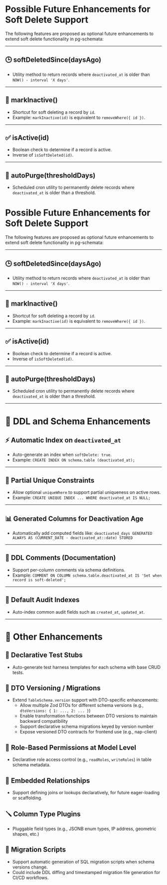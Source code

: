 # Possible Future Enhancements for Soft Delete Support

The following features are proposed as optional future enhancements to extend soft delete functionality in pg-schemata:

---

## 🕒 softDeletedSince(daysAgo)
- Utility method to return records where `deactivated_at` is older than `NOW() - interval 'X days'`.

---

## 🚫 markInactive()
- Shortcut for soft deleting a record by `id`.
- Example: `markInactive(id)` is equivalent to `removeWhere({ id })`.

---

## ✅ isActive(id)
- Boolean check to determine if a record is active.
- Inverse of `isSoftDeleted(id)`.

---

## 🧹 autoPurge(thresholdDays)
- Scheduled cron utility to permanently delete records where `deactivated_at` is older than a threshold.


# Possible Future Enhancements for Soft Delete Support

The following features are proposed as optional future enhancements to extend soft delete functionality in pg-schemata:

---

## 🕒 softDeletedSince(daysAgo)
- Utility method to return records where `deactivated_at` is older than `NOW() - interval 'X days'`.

---

## 🚫 markInactive()
- Shortcut for soft deleting a record by `id`.
- Example: `markInactive(id)` is equivalent to `removeWhere({ id })`.

---

## ✅ isActive(id)
- Boolean check to determine if a record is active.
- Inverse of `isSoftDeleted(id)`.

---

## 🧹 autoPurge(thresholdDays)
- Scheduled cron utility to permanently delete records where `deactivated_at` is older than a threshold.

---

# 🔧 DDL and Schema Enhancements

## ⚡ Automatic Index on `deactivated_at`
- Auto-generate an index when `softDelete: true`.
- Example: `CREATE INDEX ON schema.table (deactivated_at);`

---

## 🔐 Partial Unique Constraints
- Allow optional `uniqueWhere` to support partial uniqueness on active rows.
- Example: `CREATE UNIQUE INDEX ... WHERE deactivated_at IS NULL;`

---

## 📊 Generated Columns for Deactivation Age
- Automatically add computed fields like:
  `deactivated_days GENERATED ALWAYS AS (CURRENT_DATE - deactivated_at::date) STORED`

---

## 📝 DDL Comments (Documentation)
- Support per-column comments via schema definitions.
- Example: `COMMENT ON COLUMN schema.table.deactivated_at IS 'Set when record is soft-deleted';`

---

## 🧭 Default Audit Indexes
- Auto-index common audit fields such as `created_at`, `updated_at`.

---

# 🧠 Other Enhancements

## 🧪 Declarative Test Stubs
- Auto-generate test harness templates for each schema with base CRUD tests.

## 🔄 DTO Versioning / Migrations
- Extend `TableSchema.version` support with DTO-specific enhancements:
  - Allow multiple Zod DTOs for different schema versions (e.g., `dtoVersions: { 1: ..., 2: ... }`)
  - Enable transformation functions between DTO versions to maintain backward compatibility
  - Support declarative schema migrations keyed by version number
  - Expose versioned DTO contracts for frontend use (e.g., nap-client)

## 🧰 Role-Based Permissions at Model Level
- Declarative role access control (e.g., `readRoles`, `writeRoles`) in table schema metadata.

## 🧱 Embedded Relationships
- Support defining joins or lookups declaratively, for future eager-loading or scaffolding.

## 🪛 Column Type Plugins
- Pluggable field types (e.g., JSONB enum types, IP address, geometric shapes, etc.)

## 📜 Migration Scripts
- Support automatic generation of SQL migration scripts when schema versions change.
- Could include DDL diffing and timestamped migration file generation for CI/CD workflows.
